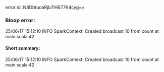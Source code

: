 error id: N8DbtuoaRjb7iH677K4cyg==
### Bloop error:

25/06/17 15:12:10 INFO SparkContext: Created broadcast 10 from count at main.scala:42
#### Short summary: 

25/06/17 15:12:10 INFO SparkContext: Created broadcast 10 from count at main.scala:42
